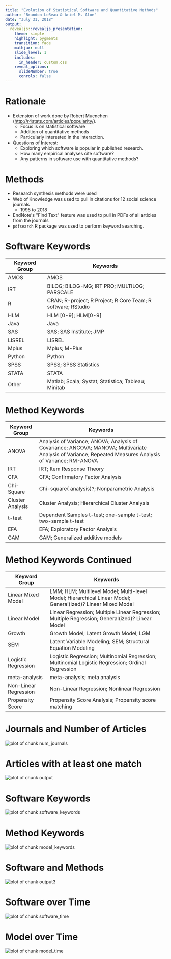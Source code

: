 ```yaml
---
title: "Evolution of Statistical Software and Quantitative Methods"
author: "Brandon LeBeau & Ariel M. Aloe"
date: "July 31, 2018"
output:
  revealjs::revealjs_presentation:
    theme: simple
    highlight: pygments
    transition: fade
    mathjax: null
    slide_level: 1
    includes:
      in_header: custom.css
    reveal_options:
      slideNumber: true
      conrols: false
---
```




# Rationale

- Extension of work done by Robert Muenchen (http://r4stats.com/articles/popularity/). 
    + Focus is on statistical software
    + Addition of quantitative methods
    + Particularly interested in the interaction.
- Questions of Interest:
    + Exploring which software is popular in published research. 
    + How many empirical analyses cite software?
    + Any patterns in software use with quantitative methods?

# Methods
- Research synthesis methods were used
- Web of Knowledge was used to pull in citations for 12 social science journals
    - 1995 to 2018
- EndNote's "Find Text" feature was used to pull in PDFs of all articles from the journals
- `pdfsearch` R package was used to perform keyword searching.

# Software Keywords

| Keyword Group | Keywords | 
|---------------|----------|
| AMOS          | AMOS     |
| IRT           | BILOG; BILOG-MG; IRT PRO; MULTILOG; PARSCALE | 
| R             | CRAN; R-project; R Project; R Core Team; R software; RStudio | 
| HLM           | HLM [0-9]; HLM[0-9] | 
| Java          | Java  |
| SAS           | SAS; SAS Institute; JMP |
| LISREL        | LISREL |
| Mplus         | Mplus; M-Plus |
| Python        | Python |
| SPSS          | SPSS; SPSS Statistics | 
| STATA         | STATA |
| Other         | Matlab; Scala; Systat; Statistica; Tableau; Minitab |

# Method Keywords 

| Keyword Group | Keywords | 
|---------------|----------|
| ANOVA         | Analysis of Variance; ANOVA; Analysis of Covariance; ANCOVA; MANOVA; Multivariate Analysis of Variance; Repeated Measures Analysis of Variance; RM-ANOVA | 
| IRT           | IRT; Item Response Theory |
| CFA           | CFA; Confirmatory Factor Analysis |
| Chi-Square    | Chi-square( analysis)?; Nonparametric Analysis | 
| Cluster Analysis | Cluster Analysis; Hierarchical Cluster Analysis | 
| t-test        | Dependent Samples t-test; one-sample t-test; two-sample t-test | 
| EFA           | EFA; Exploratory Factor Analysis | 
| GAM           | GAM; Generalized additive models | 


# Method Keywords Continued

| Keyword Group | Keywords | 
|---------------|----------|
| Linear Mixed Model | LMM; HLM; Multilevel Model; Multi-level Model; Hierarchical Linear Model; General(ized)? Linear Mixed Model | 
| Linear Model | Linear Regression; Multiple Linear Regression; Multiple Regression; General(ized)? Linear Model |
| Growth       | Growth Model; Latent Growth Model; LGM | 
| SEM          | Latent Variable Modeling; SEM; Structural Equation Modeling | 
| Logistic Regression | Logistic Regression; Multinomial Regression; Multinomial Logistic Regression; Ordinal Regression | 
| meta-analysis | meta-analysis; meta analysis |
| Non-Linear Regression | Non-Linear Regression; Nonlinear Regression |
| Propensity Score | Propensity Score Analysis; Propensity score matching |



# Journals and Number of Articles

![plot of chunk num_journals](figure/num_journals-1.png)

# Articles with at least one match

![plot of chunk output](figure/output-1.png)

# Software Keywords

![plot of chunk software_keywords](figure/software_keywords-1.png)

# Method Keywords

![plot of chunk model_keywords](figure/model_keywords-1.png)



# Software and Methods

![plot of chunk output3](figure/output3-1.png)

# Software over Time

![plot of chunk software_time](figure/software_time-1.png)

# Model over Time


![plot of chunk model_time](figure/model_time-1.png)

